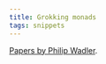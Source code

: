 ```yaml
---
title: Grokking monads
tags: snippets
---
```


[Papers by Philip Wadler](http://homepages.inf.ed.ac.uk/wadler/topics/monads.html "Wadler: Monads").
